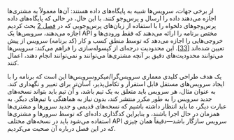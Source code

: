 از برخی جهات، سرویس‌ها شبیه به پایگاه‌های داده هستند: آن‌ها معمولاً به مشتری‌ها اجازه می‌دهند داده را ارسال و پرس‌وجو کنند. با این حال، در حالی که پایگاه‌های داده پرس‌وجوهای دلخواه را با استفاده از زبان‌های پرس‌وجویی که در [فصل 2](ch02.html#ch_datamodels) بحث کردیم اجازه می‌دهند، سرویس‌ها یک API مختص برنامه را ارائه می‌دهند که فقط ورودی‌ها و خروجی‌هایی را اجازه می‌دهد که توسط منطق کسب و کار (کد برنامه) سرویس از پیش تعیین شده‌اند [[33](ch04.html#Helland2005tc_ch4)]. این محدودیت درجه‌ای از کپسوله‌سازی را فراهم می‌کند: سرویس‌ها می‌توانند محدودیت‌های دقیق بر آنچه مشتری‌ها می‌توانند و نمی‌توانند انجام دهند، اعمال کنند.

یک هدف طراحی کلیدی معماری سرویس‌گرا/میکروسرویس‌ها این است که برنامه را با ایجاد سرویس‌های مستقل قابل استقرار و تکامل‌پذیر، آسان‌تر برای تغییر و نگهداری کند. به عنوان مثال، هر سرویس باید متعلق به یک تیم باشد، و آن تیم باید بتواند نسخه‌های جدید سرویس را به طور مکرر منتشر کند، بدون نیاز به هماهنگی با تیم‌های دیگر. به عبارت دیگر، ما باید انتظار داشته باشیم که نسخه‌های قدیمی و جدید سرورها و مشتری‌ها همزمان در حال اجرا باشند، و بنابراین کدگذاری داده‌ای که توسط سرورها و مشتری‌ها استفاده می‌شود باید در نسخه‌های مختلف API سرویس سازگار باشد—دقیقاً همان چیزی که در این فصل درباره آن صحبت می‌کردیم.